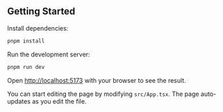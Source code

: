 ## Getting Started
Install dependencies:
```bash
pnpm install
```
Run the development server:

```bash
pnpm run dev
```

Open [http://localhost:5173](http://localhost:5173) with your browser to see the result.

You can start editing the page by modifying `src/App.tsx`. The page auto-updates as you edit the file.